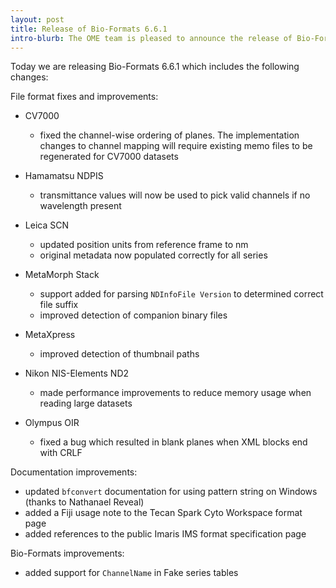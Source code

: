 ```yaml
---
layout: post
title: Release of Bio-Formats 6.6.1
intro-blurb: The OME team is pleased to announce the release of Bio-Formats 6.6.1
---
```


Today we are releasing Bio-Formats 6.6.1 which includes the following changes:

File format fixes and improvements:

* CV7000
  * fixed the channel-wise ordering of planes. The implementation changes to channel mapping will require existing memo files to be regenerated for CV7000 datasets

* Hamamatsu NDPIS
  * transmittance values will now be used to pick valid channels if no wavelength present

* Leica SCN
  * updated position units from reference frame to nm
  * original metadata now populated correctly for all series 

* MetaMorph Stack
  * support added for parsing `NDInfoFile Version` to determined correct file suffix
  * improved detection of companion binary files

* MetaXpress
  * improved detection of thumbnail paths

* Nikon NIS-Elements ND2
  * made performance improvements to reduce memory usage when reading large datasets

* Olympus OIR
  * fixed a bug which resulted in blank planes when XML blocks end with CRLF

Documentation improvements:

* updated `bfconvert` documentation for using pattern string on Windows (thanks to Nathanael Reveal)
* added a Fiji usage note to the Tecan Spark Cyto Workspace format page
* added references to the public Imaris IMS format specification page

Bio-Formats improvements:

* added support for `ChannelName` in Fake series tables
